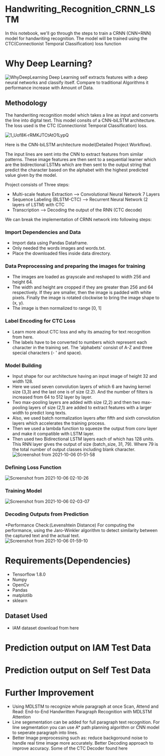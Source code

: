 # Handwriting_Recognition_CRNN_LSTM
In this notebook, we'll go through the steps to train a CRNN (CNN+RNN) model for handwriting recognition. The model will be trained using the CTC(Connectionist Temporal Classification) loss function
# Why Deep Learning?
![WhyDeepLearning](https://user-images.githubusercontent.com/67474853/136068397-89e3aedf-09b0-4d5b-b2ee-91bc00881377.png)
Deep Learning self extracts features with a deep neural networks and classify itself. Compare to traditional Algorithms it performance increase with Amount of Data.
## Methodology
The handwriting recognition model which takes a line as input and converts the line into digital text. This model consits of a CNN-biLSTM architecture. The loss used is the CTC (Connectionist Temporal Classification) loss.

![1_Uof8K-rRMKJTCtAtO1LypQ](https://user-images.githubusercontent.com/67474853/136075952-26dadc77-4ac2-4c9a-b339-c2509d4eed85.png)

Here is the CNN-biLSTM architecture model(Detailed Project Workflow).

The input lines are sent into the CNN to extract features from similar patterns. These image features are then sent to a sequential learner which are the bidirectional LSTMs which are then sent to the output string that predict the character based on the alphabet with the highest predicted value given by the model.

Project consists of Three steps:
* Multi-scale feature Extraction --> Convolutional Neural Network 7 Layers
* Sequence Labeling (BLSTM-CTC) --> Recurrent Neural Network (2 layers of LSTM) with CTC
* Transcription --> Decoding the output of the RNN (CTC decode)

We can break the implementation of CRNN network into following steps:

### Import Dependencies and Data ###
* Import data using Pandas Dataframe.
* Only needed the words images and words.txt.
* Place the downloaded files inside data directory.

### Data Preprocessing and preparing the images for training ###
* The images are loaded as grayscale and reshaped to width 256 and height 64.
* The width and height are cropped if they are greater than 256 and 64 respectively. If they are smaller, then the image is padded with white pixels. Finally the   image is rotated clockwise to bring the image shape to (x, y).
* The image is then normalized to range [0, 1]

### Label Encoding for CTC Loss ###
* Learn more about CTC loss and why its amazing for text recognition from here.
* The labels have to be converted to numbers which represent each character in the training set. The 'alphabets' consist of A-Z and three special characters (- ' and space).

### Model Building ###
* Input shape for our architecture having an input image of height 32 and width 128.
* Here we used seven convolution layers of which 6 are having kernel size (3,3) and the last one is of size (2.2). And the number of filters is increased from 64   to 512 layer by layer.
* Two max-pooling layers are added with size (2,2) and then two max-pooling layers of size (2,1) are added to extract features with a larger width to predict long   texts.
* Also, we used batch normalization layers after fifth and sixth convolution layers which accelerates the training process.
* Then we used a lambda function to squeeze the output from conv layer and make it compatible with LSTM layer.
* Then used two Bidirectional LSTM layers each of which has 128 units. This RNN layer gives the output of size (batch_size, 31, 79). Where 79 is the total number   of output classes including blank character.
![Screenshot from 2021-10-06 01-51-58](https://user-images.githubusercontent.com/67474853/136097194-054a2f14-58fd-4bd8-ab62-b1c1081aeb84.png)
### Defining Loss Function ###
![Screenshot from 2021-10-06 02-10-26](https://user-images.githubusercontent.com/67474853/136099541-4c26af2c-3dea-4afc-a55d-dd807be11930.png)
### Training Model ###
![Screenshot from 2021-10-06 02-03-07](https://user-images.githubusercontent.com/67474853/136098912-b66196de-6d63-4cc4-9f62-92de64f63fd9.png)
### Decoding Outputs from Prediction ###
*Performance Check:(Levenshtein Distance)
 For computing the performance, using the Jaro-Winkler algorithm to detect similarity between the captured text and the actual text.
![Screenshot from 2021-10-06 01-59-10](https://user-images.githubusercontent.com/67474853/136098042-dfd93d3d-44c4-45dd-af96-26b77ddd4bf7.png)
# Requirements(Dependencies)
* Tensorflow 1.8.0
* Numpy
* OpenCv
* Pandas
* matplotlib
* sklearn

## Dataset Used ##
* IAM dataset download from here

# Prediction output on IAM Test Data


# Prediction output on Self Test Data


# Further Improvement
* Using MDLSTM to recognize whole paragraph at once Scan, Attend and Read: End-to-End Handwritten Paragraph Recognition with MDLSTM Attention
* Line segementation can be added for full paragraph text recognition. For line segmentation you can use A* path planning algorithm or CNN model to seperate 
  paragraph into lines.    
* Better Image preprocessing such as: reduce backgoround noise to handle real time image more accurately.
  Better Decoding approach to improve accuracy. Some of the CTC Decoder found here





